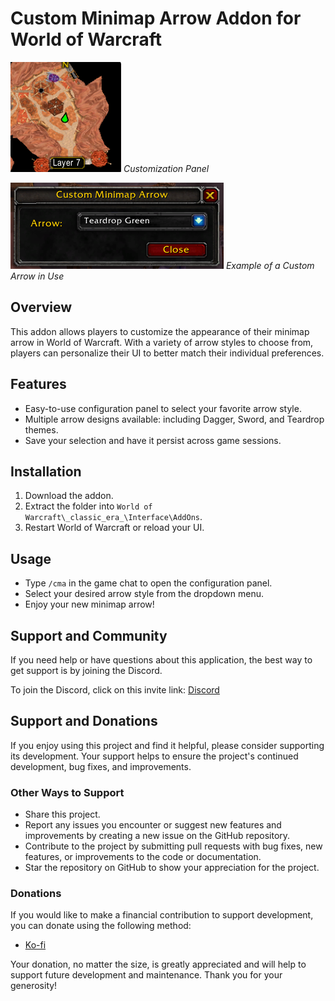 # Custom Minimap Arrow Addon for World of Warcraft

![Custom Minimap Arrow - Screenshot 1](Screenshot1.png)
*Customization Panel*

![Custom Minimap Arrow - Screenshot 2](Screenshot2.png)
*Example of a Custom Arrow in Use*

## Overview
This addon allows players to customize the appearance of their minimap arrow in World of Warcraft. With a variety of arrow styles to choose from, players can personalize their UI to better match their individual preferences.

## Features
- Easy-to-use configuration panel to select your favorite arrow style.
- Multiple arrow designs available: including Dagger, Sword, and Teardrop themes.
- Save your selection and have it persist across game sessions.

## Installation
1. Download the addon.
2. Extract the folder into `World of Warcraft\_classic_era_\Interface\AddOns`.
3. Restart World of Warcraft or reload your UI.

## Usage
- Type `/cma` in the game chat to open the configuration panel.
- Select your desired arrow style from the dropdown menu.
- Enjoy your new minimap arrow!

## Support and Community

If you need help or have questions about this application, the best way to get support is by joining the Discord.

To join the Discord, click on this invite link: [Discord](https://discord.com/invite/aP9CjWE)

## Support and Donations

If you enjoy using this project and find it helpful, please consider supporting its development. Your support helps to ensure the project's continued development, bug fixes, and improvements.

### Other Ways to Support

- Share this project.
- Report any issues you encounter or suggest new features and improvements by creating a new issue on the GitHub repository.
- Contribute to the project by submitting pull requests with bug fixes, new features, or improvements to the code or documentation.
- Star the repository on GitHub to show your appreciation for the project.

### Donations

If you would like to make a financial contribution to support development, you can donate using the following method:

- [Ko-fi](https://ko-fi.com/AAxBattery)

Your donation, no matter the size, is greatly appreciated and will help to support future development and maintenance. Thank you for your generosity!